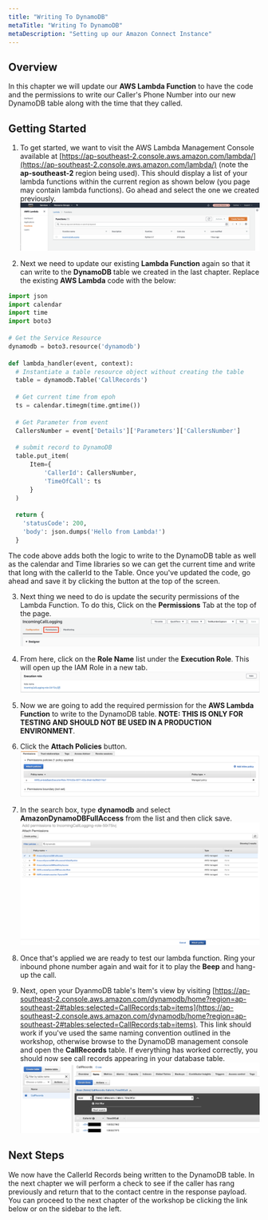 ```yaml
---
title: "Writing To DynamoDB"
metaTitle: "Writing To DynamoDB"
metaDescription: "Setting up our Amazon Connect Instance"
---
```


## Overview
In this chapter we will update our <b>AWS Lambda Function</b> to have the code and the permissions to write our Caller's Phone Number into our new DynamoDB table along with the time that they called.

## Getting Started
1. To get started, we want to visit the AWS Lambda Management Console available at [https://ap-southeast-2.console.aws.amazon.com/lambda/](https://ap-southeast-2.console.aws.amazon.com/lambda/) (note the <b>ap-southeast-2</b> region being used). This should display a list of your lambda functions within the current region as shown below (you page may contain lambda functions). Go ahead and select the one we created previously.
![Getting Started](./LoggingCustomerDetails-7.png)

2. Next we need to update our existing <b>Lambda Function</b> again so that it can write to the <b>DynamoDB</b> table we created in the last chapter. Replace the existing <b>AWS Lambda</b> code with the below:

```python
import json
import calendar
import time
import boto3

# Get the Service Resource
dynamodb = boto3.resource('dynamodb')

def lambda_handler(event, context):
  # Instantiate a table resource object without creating the table
  table = dynamodb.Table('CallRecords')

  # Get current time from epoh
  ts = calendar.timegm(time.gmtime())

  # Get Parameter from event
  CallersNumber = event['Details']['Parameters']['CallersNumber']
  
  # submit record to DynamoDB
  table.put_item(
      Item={
          'CallerId': CallersNumber,
          'TimeOfCall': ts
      }
  )

  return {
    'statusCode': 200,
    'body': json.dumps('Hello from Lambda!')
  }
```

The code above adds both the logic to write to the DynamoDB table as well as the calendar and Time libraries so we can get the current time and write that long with the callerId to the Table. Once you've updated the code, go ahead and save it by clicking the button at the top of the screen.

3. Next thing we need to do is update the security permissions of the Lambda Function. To do this, Click on the <b>Permissions</b> Tab at the top of the page.
![Permissions](./LoggingCustomerDetails-15.png)

4. From here, click on the <b>Role Name</b> list under the <b>Execution Role</b>. This will open up the IAM Role in a new tab.
![Execution Role](./LoggingCustomerDetails-16.png)

5. Now we are going to add the required permission for the <b>AWS Lambda Function</b> to write to the DynamoDB table. 
<b>NOTE: THIS IS ONLY FOR TESTING AND SHOULD NOT BE USED IN A PRODUCTION ENVIRONMENT</b>. 

6. Click the <b>Attach Policies</b> button.
![Execution Role](./LoggingCustomerDetails-17.png)

7. In the search box, type <b>dynamodb</b> and select <b>AmazonDynamoDBFullAccess</b> from the list and then click save.
![Execution Role](./LoggingCustomerDetails-18.png)

8. Once that's applied we are ready to test our lambda function. Ring your inbound phone number again and wait for it to play the <b>Beep</b> and hang-up the call.

9. Next, open your DyanmoDB table's Item's view by visiting [https://ap-southeast-2.console.aws.amazon.com/dynamodb/home?region=ap-southeast-2#tables:selected=CallRecords;tab=items](https://ap-southeast-2.console.aws.amazon.com/dynamodb/home?region=ap-southeast-2#tables:selected=CallRecords;tab=items). This link should work if you've used the same naming convention outlined in the workshop, otherwise browse to the DynamoDB management console and open the <b>CallRecords</b> table. If everything has worked correctly, you should now see call records appearing in your database table.
![Execution Role](./LoggingCustomerDetails-19.png)

## Next Steps
We now have the CallerId Records being written to the DynamoDB table. In the next chapter we will perform a check to see if the caller has rang previously and return that to the contact centre in the response payload. You can proceed to the next chapter of the workshop be clicking the link below or on the sidebar to the left.